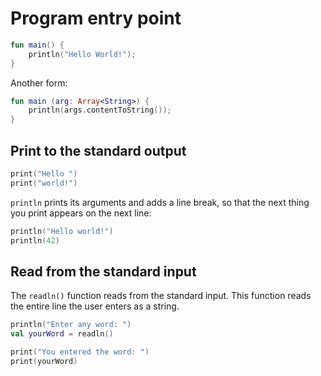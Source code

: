 # Program entry point

```kotlin
fun main() {
    println("Hello World!");
}
```

Another form:

```kotlin
fun main (arg: Array<String>) {
    println(args.contentToString());
}
```

## Print to the standard output

```kotlin
print("Hello ")
print("world!")
```

`println` prints its arguments and adds a line break, so that the next thing you print appears on the next line:

```kotlin
println("Hello world!")
println(42)
```

## Read from the standard input

The `readln()` function reads from the standard input. This function reads the entire line the user enters as a string.

```kotlin
println("Enter any word: ")
val yourWord = readln()

print("You entered the word: ")
print(yourWord)
```
